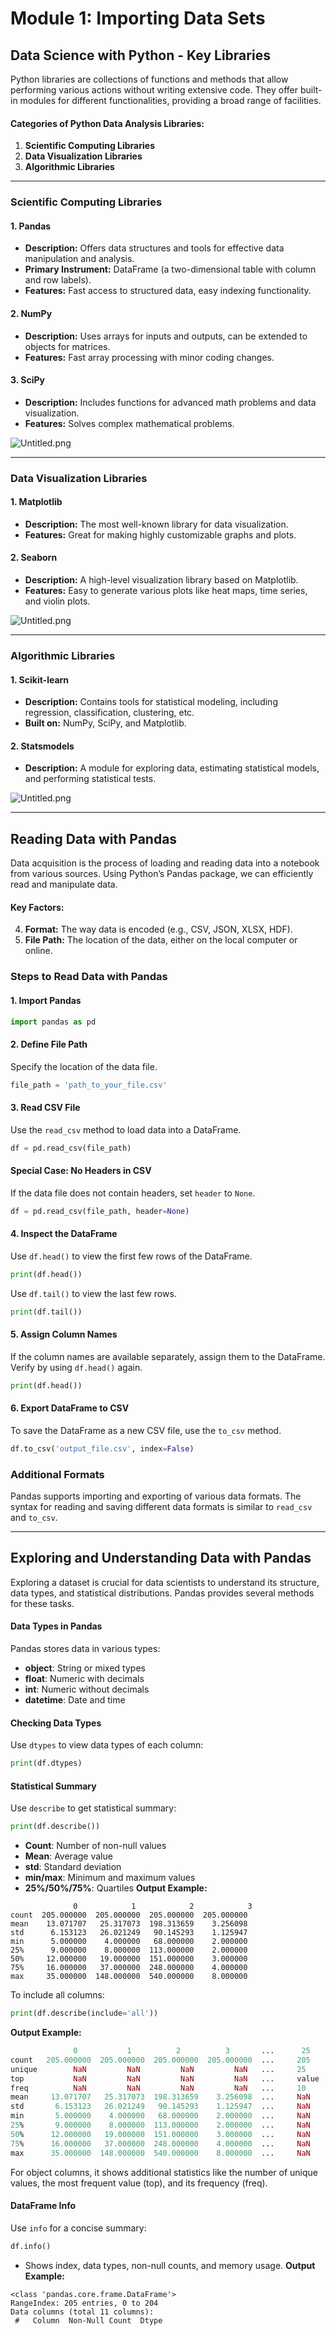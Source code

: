 

# Module 1: Importing Data Sets
## Data Science with Python - Key Libraries
Python libraries are collections of functions and methods that allow performing various actions without writing extensive code. They offer built-in modules for different functionalities, providing a broad range of facilities.
#### Categories of Python Data Analysis Libraries:
1. **Scientific Computing Libraries**
2. **Data Visualization Libraries**
3. **Algorithmic Libraries**

___
### Scientific Computing Libraries
#### 1. **Pandas**
- **Description:** Offers data structures and tools for effective data manipulation and analysis.
- **Primary Instrument:** DataFrame (a two-dimensional table with column and row labels).
- **Features:** Fast access to structured data, easy indexing functionality.
#### 2. **NumPy**
- **Description:** Uses arrays for inputs and outputs, can be extended to objects for matrices.
- **Features:** Fast array processing with minor coding changes.
#### 3. **SciPy**
- **Description:** Includes functions for advanced math problems and data visualization.
- **Features:** Solves complex mathematical problems.

![Untitled.png](https://prod-files-secure.s3.us-west-2.amazonaws.com/03e82b26-cccb-4906-bb56-adabcbdc0655/997ac361-58a8-4f04-bb0f-79fea4baa761/Untitled.png?X-Amz-Algorithm=AWS4-HMAC-SHA256&X-Amz-Content-Sha256=UNSIGNED-PAYLOAD&X-Amz-Credential=ASIAZI2LB4667MW2MV42%2F20250203%2Fus-west-2%2Fs3%2Faws4_request&X-Amz-Date=20250203T081950Z&X-Amz-Expires=3600&X-Amz-Security-Token=IQoJb3JpZ2luX2VjEPj%2F%2F%2F%2F%2F%2F%2F%2F%2F%2FwEaCXVzLXdlc3QtMiJHMEUCIQD%2FNeCsBtwj3ZiBSD8jPYx6UPLkr%2Fybc0SG7ciX8Geo1gIgedDq%2BoTgfG4z6MKymKudt4uP9UA4grIOuOC5TR3nqZMq%2FwMIERAAGgw2Mzc0MjMxODM4MDUiDJaB3vM846JIvq6nmyrcA2FJOKbjNkKyP3FjM%2BiAyinK0eRLmEfuUB0fdsp9FKpVnW6rRn15%2BKTqHalxlKy049ajdf%2FwvWhVgHqpq0IjiV04covi6B8mU%2FNSqD%2Bg84AyjoWQNfUZedqN%2FnQXlHQxvOqSAr76j16mlatOgLUFmHPYoeUU7sHjqZcwO2O44HPXCdf8S3kTBr3jzXg8EsW9BAOS8xuKgRGxcfcutf%2B8f%2Fj%2FuyfnDv6BTPJYZgyrsKgJwwpQYuGCLOrWT9XoksiQ8w84coDvR%2BcVYJYx6DwSpaDu7YD9iGY2pPmVzjYKU5Bp8puV7O5A21HqeGqXYhN4uTqaYAqk2RMJKWSI65OCe5ZIQ3jem%2B3niKWmQfpbs1OC%2B6r2d1j4Y%2Bf38me0ZQY%2BCCmIDQzR4HDdFfp23xKwqqWT9jkivh%2FKWdq9Grs5YHFAQwkcJ2CfCXOtCg4ckh2k0%2BsGwSax1PDKI98SAxDb33r%2BDHPU4Gyd3F0wA7y4Ch%2Bscg7bdr7bTuPLm9DcKBd0V9hZGnA9oTiztMV4tqOddO6%2BNOgdxeVq95%2FStV4AUfrDr03%2Fs5yELB%2BHmMII7nMo%2FIvJKKwM88A2sKjlb8ByW5LBpgOGM6V1%2Bh2awwHYPGk%2FzAeebcFFAcy4UD2oMLXzgb0GOqUBr%2BGl7F%2F%2By1aHc%2FFs7Q9qoBhsNuzoGlZjfXTi1M9IKUJqt0u7rYOXJaSWYLeAPe4%2BG15E1VhJyPx9zHwI2vXNtuGs3WO%2F32wJlkswXxUmI296Zd1W71Gqs1hIwXhm6vS4BBKDEvpUc9QQj4m8ljWFTr25UYoNQRTrFUoNDT7CPEWxLN%2BFux%2FqTxE4Wt5lBUdImX%2B%2BN%2FUTnM50k01O4MPVpwB1ZEbl&X-Amz-Signature=5c597c7160ed6e6db621a8f060fad85a22dab00441e7b491168cd5277aabbc20&X-Amz-SignedHeaders=host&x-id=GetObject)
___
### Data Visualization Libraries
#### 1. **Matplotlib**
- **Description:** The most well-known library for data visualization.
- **Features:** Great for making highly customizable graphs and plots.
#### 2. **Seaborn**
- **Description:** A high-level visualization library based on Matplotlib.
- **Features:** Easy to generate various plots like heat maps, time series, and violin plots.

![Untitled.png](https://prod-files-secure.s3.us-west-2.amazonaws.com/03e82b26-cccb-4906-bb56-adabcbdc0655/733d1e42-5a53-4fd8-90c1-3d85254369a6/Untitled.png?X-Amz-Algorithm=AWS4-HMAC-SHA256&X-Amz-Content-Sha256=UNSIGNED-PAYLOAD&X-Amz-Credential=ASIAZI2LB466Y4O4JCWG%2F20250203%2Fus-west-2%2Fs3%2Faws4_request&X-Amz-Date=20250203T081949Z&X-Amz-Expires=3600&X-Amz-Security-Token=IQoJb3JpZ2luX2VjEPj%2F%2F%2F%2F%2F%2F%2F%2F%2F%2FwEaCXVzLXdlc3QtMiJGMEQCIC6TSNxx3TIYlhYMBEK5GwQ0d3Ezuy%2BFsoMbABKmS7nmAiAaziRs3t10PFmu58fD0uhviK%2BrRSQej3dm2G%2F1IEpUBCr%2FAwgREAAaDDYzNzQyMzE4MzgwNSIMwyr3RPkAHOI9c6CVKtwDfag6wS%2BVKXZa0kbX8tnucodiubVGOCJu3kGi%2FXZPPIEoE4OwgFvH7%2FyN5z9fgcBxxmUUAmPu07SYOzhEJ10KuiHXbBog6djAn0E1yKvxXTn9rV3mSu%2Fzs55Y3H40pFDkyN4aW9JqbCOplpycJGU33giTbc%2BMJKHpNcoCdsz8i6Mij2Em1gKIMGkBvLizjGTRCStxAVvepnbFzAPCpDi%2B2BNJT9GL34v84vYXa8iDw4ZcUtUrp2C1%2BNXabSjtnTl3b7U5NrknONzi9hIjAsaeaJIkjXBqYsZGjUzFdrLM3QX0xPfbTlOU%2Fr78uoRR9QqRjmJJwoxCo1PdS0Tog19uxUsdWJ%2Bhzq4z3Q8wCuN3l%2F6i%2Btjt0TkZI4H3o5nCr0J5biRFyR1r4jM1Lj5MdVoQWo8Sa0bUNSEdvAdwyXvtEPc1EOGRENgnVvIURBJ0Z5Gco3zudwvwnxXOSBTFz%2B9f2If0ymQb2DXVJYoyBPIYp1%2B4lgkipy3LbACFC7cqG6dlHoQDSq32dxteG%2FNzp3r6FjkEbtWiY97gdHL4jf%2F0OSZPKEZXApoglpONCnaT1kd7rG%2FnvIh7GXYD6Rg6lSffeOcG30nZ01QABp07SRfpv6J7phXMx%2FQC75KYCgAwnPOBvQY6pgEIcPhsiED6ASmOMCDn7iFQ2tqI7uwilz8idbi4pVZReUpruFvYGkhWu6NTYNqFL9noFya3JY6xuPWNQZ8hVcv3N%2ByK7HFP2Ynt84KxgLZIpmbgXaO3F3x7HrCT2RCYM6xU7oxyTNYLR3t2j%2FYzKKhsngzxQ1ZPeqfQKLmGXU7CJTbdqaG3LahYm38mRNRvgU9ni%2Fs03xGDYE9JXesICryQmh14bd8D&X-Amz-Signature=ad65067ceb32b7a8fec105da3e4231847ab379fe275e96bca680216b7833aa6c&X-Amz-SignedHeaders=host&x-id=GetObject)
___
### Algorithmic Libraries
#### 1. **Scikit-learn**
- **Description:** Contains tools for statistical modeling, including regression, classification, clustering, etc.
- **Built on:** NumPy, SciPy, and Matplotlib.
#### 2. **Statsmodels**
- **Description:** A module for exploring data, estimating statistical models, and performing statistical tests.

![Untitled.png](https://prod-files-secure.s3.us-west-2.amazonaws.com/03e82b26-cccb-4906-bb56-adabcbdc0655/c62885f5-417d-4179-834f-d68f8f2bdf39/Untitled.png?X-Amz-Algorithm=AWS4-HMAC-SHA256&X-Amz-Content-Sha256=UNSIGNED-PAYLOAD&X-Amz-Credential=ASIAZI2LB466Y4O4JCWG%2F20250203%2Fus-west-2%2Fs3%2Faws4_request&X-Amz-Date=20250203T081949Z&X-Amz-Expires=3600&X-Amz-Security-Token=IQoJb3JpZ2luX2VjEPj%2F%2F%2F%2F%2F%2F%2F%2F%2F%2FwEaCXVzLXdlc3QtMiJGMEQCIC6TSNxx3TIYlhYMBEK5GwQ0d3Ezuy%2BFsoMbABKmS7nmAiAaziRs3t10PFmu58fD0uhviK%2BrRSQej3dm2G%2F1IEpUBCr%2FAwgREAAaDDYzNzQyMzE4MzgwNSIMwyr3RPkAHOI9c6CVKtwDfag6wS%2BVKXZa0kbX8tnucodiubVGOCJu3kGi%2FXZPPIEoE4OwgFvH7%2FyN5z9fgcBxxmUUAmPu07SYOzhEJ10KuiHXbBog6djAn0E1yKvxXTn9rV3mSu%2Fzs55Y3H40pFDkyN4aW9JqbCOplpycJGU33giTbc%2BMJKHpNcoCdsz8i6Mij2Em1gKIMGkBvLizjGTRCStxAVvepnbFzAPCpDi%2B2BNJT9GL34v84vYXa8iDw4ZcUtUrp2C1%2BNXabSjtnTl3b7U5NrknONzi9hIjAsaeaJIkjXBqYsZGjUzFdrLM3QX0xPfbTlOU%2Fr78uoRR9QqRjmJJwoxCo1PdS0Tog19uxUsdWJ%2Bhzq4z3Q8wCuN3l%2F6i%2Btjt0TkZI4H3o5nCr0J5biRFyR1r4jM1Lj5MdVoQWo8Sa0bUNSEdvAdwyXvtEPc1EOGRENgnVvIURBJ0Z5Gco3zudwvwnxXOSBTFz%2B9f2If0ymQb2DXVJYoyBPIYp1%2B4lgkipy3LbACFC7cqG6dlHoQDSq32dxteG%2FNzp3r6FjkEbtWiY97gdHL4jf%2F0OSZPKEZXApoglpONCnaT1kd7rG%2FnvIh7GXYD6Rg6lSffeOcG30nZ01QABp07SRfpv6J7phXMx%2FQC75KYCgAwnPOBvQY6pgEIcPhsiED6ASmOMCDn7iFQ2tqI7uwilz8idbi4pVZReUpruFvYGkhWu6NTYNqFL9noFya3JY6xuPWNQZ8hVcv3N%2ByK7HFP2Ynt84KxgLZIpmbgXaO3F3x7HrCT2RCYM6xU7oxyTNYLR3t2j%2FYzKKhsngzxQ1ZPeqfQKLmGXU7CJTbdqaG3LahYm38mRNRvgU9ni%2Fs03xGDYE9JXesICryQmh14bd8D&X-Amz-Signature=69413c998c59aedfde7f737ec032915463177d2dc6705a3a20a2327316b96192&X-Amz-SignedHeaders=host&x-id=GetObject)
___
## Reading Data with Pandas
Data acquisition is the process of loading and reading data into a notebook from various sources. Using Python’s Pandas package, we can efficiently read and manipulate data.
#### Key Factors:
4. **Format:** The way data is encoded (e.g., CSV, JSON, XLSX, HDF).
5. **File Path:** The location of the data, either on the local computer or online.
### Steps to Read Data with Pandas
#### 1. **Import Pandas**
```python
import pandas as pd
```
#### 2. **Define File Path**
Specify the location of the data file.
```python
file_path = 'path_to_your_file.csv'
```
#### 3. **Read CSV File**
Use the `read_csv` method to load data into a DataFrame.
```python
df = pd.read_csv(file_path)
```
#### Special Case: No Headers in CSV
If the data file does not contain headers, set `header` to `None`.
```python
df = pd.read_csv(file_path, header=None)
```
#### 4. **Inspect the DataFrame**
Use `df.head()` to view the first few rows of the DataFrame.
```python
print(df.head())
```
Use `df.tail()` to view the last few rows.
```python
print(df.tail())
```
#### 5. **Assign Column Names**
If the column names are available separately, assign them to the DataFrame.
Verify by using `df.head()` again.
```python
print(df.head())
```
#### 6. **Export DataFrame to CSV**
To save the DataFrame as a new CSV file, use the `to_csv` method.
```python
df.to_csv('output_file.csv', index=False)
```
### Additional Formats
Pandas supports importing and exporting of various data formats. The syntax for reading and saving different data formats is similar to `read_csv` and `to_csv`.
___
## Exploring and Understanding Data with Pandas
Exploring a dataset is crucial for data scientists to understand its structure, data types, and statistical distributions. Pandas provides several methods for these tasks.
#### Data Types in Pandas
Pandas stores data in various types:
- **object**: String or mixed types
- **float**: Numeric with decimals
- **int**: Numeric without decimals
- **datetime**: Date and time
#### Checking Data Types
Use `dtypes` to view data types of each column:
```python
print(df.dtypes)
```
#### Statistical Summary
Use `describe` to get statistical summary:
```python
print(df.describe())
```
- **Count**: Number of non-null values
- **Mean**: Average value
- **std**: Standard deviation
- **min/max**: Minimum and maximum values
- **25%/50%/75%**: Quartiles
**Output Example:**
```plain text
              0            1            2            3
count  205.000000  205.000000  205.000000  205.000000
mean    13.071707   25.317073  198.313659    3.256098
std      6.153123   26.021249   90.145293    1.125947
min      5.000000    4.000000   68.000000    2.000000
25%      9.000000    8.000000  113.000000    2.000000
50%     12.000000   19.000000  151.000000    3.000000
75%     16.000000   37.000000  248.000000    4.000000
max     35.000000  148.000000  540.000000    8.000000
```
To include all columns:
```python
print(df.describe(include='all'))
```
**Output Example:**
```r
              0           1          2          3       ...      25       26       27
count   205.000000  205.000000  205.000000  205.000000  ...     205      205      205
unique        NaN         NaN         NaN         NaN   ...     25       25       25
top           NaN         NaN         NaN         NaN   ...     value    value    value
freq          NaN         NaN         NaN         NaN   ...     10       10       10
mean     13.071707   25.317073  198.313659    3.256098  ...     NaN      NaN      NaN
std       6.153123   26.021249   90.145293    1.125947  ...     NaN      NaN      NaN
min       5.000000    4.000000   68.000000    2.000000  ...     NaN      NaN      NaN
25%       9.000000    8.000000  113.000000    2.000000  ...     NaN      NaN      NaN
50%      12.000000   19.000000  151.000000    3.000000  ...     NaN      NaN      NaN
75%      16.000000   37.000000  248.000000    4.000000  ...     NaN      NaN      NaN
max      35.000000  148.000000  540.000000    8.000000  ...     NaN      NaN      NaN
```
For object columns, it shows additional statistics like the number of unique values, the most frequent value (top), and its frequency (freq).
#### DataFrame Info
Use `info` for a concise summary:
```python
df.info()
```
- Shows index, data types, non-null counts, and memory usage.
**Output Example:**
```less
<class 'pandas.core.frame.DataFrame'>
RangeIndex: 205 entries, 0 to 204
Data columns (total 11 columns):
 #   Column  Non-Null Count  Dtype
